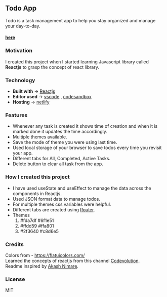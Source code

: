 ## Todo App
Todo is a task management app to help you stay organized and manage your day-to-day.
#### [here](reactjs-todo-list-yo.netlify.app)


### Motivation
I created this project when I started learning Javascript library called **Reactjs** to grasp the concept of react library.

### Technology 
- <b>Built with</b> -> [Reactjs](https://reactjs.org/)
- <b>Editor used</b> -> [vscode](https://code.visualstudio.com/) , [codesandbox](https://codesandbox.io/)
- <b>Hosting</b> -> [netlify](https://app.netlify.com/)

### Features
* Whenever any task is created it shows time of creation and when
it is marked done it updates the time accordingly.
* Multiple themes available.
* Save the mode of theme you were using last time.
* Used local storage of your browser to save todos every time you revisit your app.
* Different tabs for All, Completed, Active Tasks.
* Delete button to clear all task from the app.

### How I created this project
- I have used useState and useEffect to manage the data across the components in Reactjs.
- Used JSON format data to manage todos.
- For multiple themes css variables were helpful.
- Different tabs are created using [Router](https://reactrouter.com/web/guides/quick-start).
- Themes
  1. #fda7df #6f1e51
  2. #ffdd59 #ffa801
  3. #2f3640 #c8d6e5

### Credits
Colors from - https://flatuicolors.com/ <br>
Learned the concepts of reactjs from this channel [Codevolution](https://youtu.be/QFaFIcGhPoM).<br>
Readme inspired by [Akash Nimare](https://medium.com/@meakaakka/a-beginners-guide-to-writing-a-kickass-readme-7ac01da88ab3).

### License
MIT
